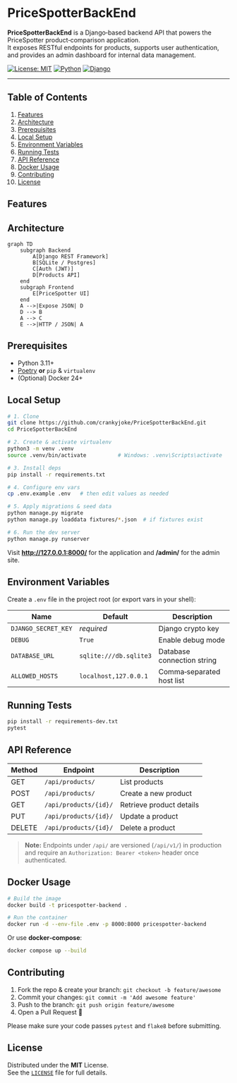 
# PriceSpotterBackEnd

**PriceSpotterBackEnd** is a Django‑based backend API that powers the PriceSpotter product‑comparison application.  
It exposes RESTful endpoints for products, supports user authentication, and provides an admin dashboard for internal data management.



[![License: MIT](https://img.shields.io/badge/License-MIT-blue.svg)](#license)
[![Python](https://img.shields.io/badge/Python-3.11%2B-blue)](https://www.python.org/)
[![Django](https://img.shields.io/badge/Django-4.x-success)](https://www.djangoproject.com/)

---

## Table of Contents

1. [Features](#features)
2. [Architecture](#architecture)
3. [Prerequisites](#prerequisites)
4. [Local Setup](#local-setup)
5. [Environment Variables](#environment-variables)
6. [Running Tests](#running-tests)
7. [API Reference](#api-reference)
8. [Docker Usage](#docker-usage)
9. [Contributing](#contributing)
10. [License](#license)

## Features


## Architecture

```mermaid
graph TD
    subgraph Backend
        A[Django REST Framework]
        B[SQLite / Postgres]
        C[Auth (JWT)]
        D[Products API]
    end
    subgraph Frontend
        E[PriceSpotter UI]
    end
    A -->|Expose JSON| D
    D --> B
    A --> C
    E -->|HTTP / JSON| A
```

## Prerequisites

- Python 3.11+  
- [Poetry](https://python-poetry.org/) **or** `pip` & `virtualenv`  
- (Optional) Docker 24+

## Local Setup

```bash
# 1. Clone
git clone https://github.com/crankyjoke/PriceSpotterBackEnd.git
cd PriceSpotterBackEnd

# 2. Create & activate virtualenv
python3 -m venv .venv
source .venv/bin/activate          # Windows: .venv\Scripts\activate

# 3. Install deps
pip install -r requirements.txt

# 4. Configure env vars
cp .env.example .env   # then edit values as needed

# 5. Apply migrations & seed data
python manage.py migrate
python manage.py loaddata fixtures/*.json  # if fixtures exist

# 6. Run the dev server
python manage.py runserver
```

Visit **http://127.0.0.1:8000/** for the application and **/admin/** for the admin site.

## Environment Variables

Create a `.env` file in the project root (or export vars in your shell):

| Name               | Default          | Description                           |
|--------------------|------------------|---------------------------------------|
| `DJANGO_SECRET_KEY`| _required_       | Django crypto key                     |
| `DEBUG`            | `True`           | Enable debug mode                     |
| `DATABASE_URL`     | `sqlite:///db.sqlite3` | Database connection string |
| `ALLOWED_HOSTS`    | `localhost,127.0.0.1` | Comma‑separated host list   |

## Running Tests

```bash
pip install -r requirements-dev.txt
pytest
```

## API Reference

| Method | Endpoint               | Description                 |
|--------|------------------------|-----------------------------|
| GET    | `/api/products/`       | List products               |
| POST   | `/api/products/`       | Create a new product        |
| GET    | `/api/products/{id}/`  | Retrieve product details    |
| PUT    | `/api/products/{id}/`  | Update a product            |
| DELETE | `/api/products/{id}/`  | Delete a product            |

> **Note:** Endpoints under `/api/` are versioned (`/api/v1/`) in production and require an `Authorization: Bearer <token>` header once authenticated.

## Docker Usage

```bash
# Build the image
docker build -t pricespotter-backend .

# Run the container
docker run -d --env-file .env -p 8000:8000 pricespotter-backend
```

Or use **docker‑compose**:

```bash
docker compose up --build
```

## Contributing

1. Fork the repo & create your branch: `git checkout -b feature/awesome`
2. Commit your changes: `git commit -m 'Add awesome feature'`
3. Push to the branch: `git push origin feature/awesome`
4. Open a Pull Request 🚀

Please make sure your code passes `pytest` and `flake8` before submitting.

## License

Distributed under the **MIT** License.  
See the [`LICENSE`](LICENSE) file for full details.
